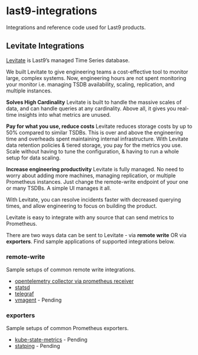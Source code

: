 # last9-integrations

Integrations and reference code used for Last9 products.

## Levitate Integrations

[Levitate](https://last9.io/products/levitate) is Last9’s managed Time Series database.

We built Levitate to give engineering teams a cost-effective tool to monitor large, complex systems. Now, engineering hours are not spent monitoring your monitor i.e. managing TSDB availability, scaling, replication, and multiple instances.

**Solves High Cardinality**
Levitate is built to handle the massive scales of data, and can handle queries at any cardinality. Above all, it gives you real-time insights into what metrics are unused.

**Pay for what you use, reduce costs**
Levitate reduces storage costs by up to 50% compared to similar TSDBs. This is over and above the engineering time and overheads spent maintaining internal infrastructure.
With Levitate data retention policies & tiered storage, you pay for the metrics you use. Scale without having to tune the configuration, & having to run a whole setup for data scaling.

**Increase engineering productivity**
Levitate is fully managed. No need to worry about adding more machines, managing replication, or multiple Prometheus instances. Just change the remote-write endpoint of your one or many TSDBs. A simple UI manages it all.

With Levitate, you can resolve incidents faster with decreased querying times, and allow engineering to focus on building the product.

Levitate is easy to integrate with any source that can send metrics to Prometheus. 

There are two ways data can be sent to Levitate - via **remote write** OR via **exporters**. Find sample applications of supported integrations below.

### remote-write

Sample setups of common remote write integrations.

- [opentelemetry collector via prometheus receiver](./levitate/remote-write/opentelemetry-collector/prometheus-receiver)
- [statsd](./levitate/remote-write/statsd)
- [telegraf](./levitate/remote-write/telegraf)
- [vmagent](./levitate/remote-write/vmagent) - Pending

### exporters

Sample setups of common Prometheus exporters.

- [kube-state-metrics](./levitate/exporter/kube-state-metrics) - Pending
- [statping](./levitate/exporter/statping) - Pending
